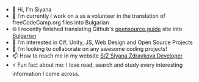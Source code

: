 - 👋 Hi, I’m Siyana 
- 🔭 I’m currently I work on a as a volunteer in the translation of freeCodeCamp.org files into Bulgarian
- 🌐 I recently finished translating Github's <a href="https://opensource.guide" target="_blank">opensource.guide</a> site into <a href="https://opensource.guide/bg/" target="_blank">Bulgarian</a>
- 👀 I’m interested in C#, Unity, JS, Web Design and Open Source Projects
- 👯 I’m looking to collaborate on any awesome coding projects!
- 📫 How to reach me in my website <a href="https://szwebdeveloper.netlify.app/" target="_blank">S/Z Siyana Zdravkova Developer</a>
- ⚡️ Fun fact about me: I love read, search and study every interesting information I come across.

<!---
BlueButterflies/BlueButterflies is a ✨ special ✨ repository because its `README.md` (this file) appears on your GitHub profile.
You can click the Preview link to take a look at your changes.
--->
